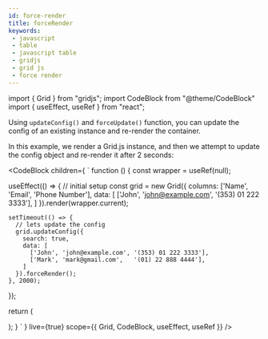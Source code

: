 ```yaml
---
id: force-render
title: forceRender
keywords:
 - javascript
 - table
 - javascript table
 - gridjs
 - grid js
 - force render
---
```


import { Grid } from "gridjs";
import CodeBlock from "@theme/CodeBlock"
import { useEffect, useRef } from "react";


Using `updateConfig()` and `forceUpdate()` function, you can update the config of an existing instance and re-render the
container.

In this example, we render a Grid.js instance, and then we attempt to update the config object and re-render it after 2 seconds:

<CodeBlock children={
`
function () {
  const wrapper = useRef(null);
  
  useEffect(() => {
    // initial setup
    const grid = new Grid({
      columns: ['Name', 'Email', 'Phone Number'],
      data: [
        ['John', 'john@example.com', '(353) 01 222 3333'],
      ]
    }).render(wrapper.current);
    
    setTimeout(() => {
      // lets update the config
      grid.updateConfig({
        search: true,
        data: [
          ['John', 'john@example.com', '(353) 01 222 3333'],
          ['Mark', 'mark@gmail.com',   '(01) 22 888 4444'],
        ]
      }).forceRender();
    }, 2000);
  });
  
  return (
    <div ref={wrapper} />
  );
}
`
} live={true} scope={{ Grid, CodeBlock, useEffect, useRef }} />

